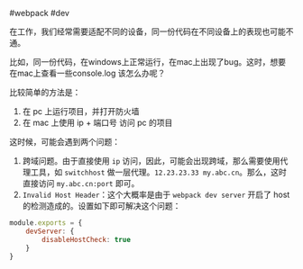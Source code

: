 #webpack #dev

在工作，我们经常需要适配不同的设备，同一份代码在不同设备上的表现也可能不通。

比如，同一份代码，在windows上正常运行，在mac上出现了bug。这时，想要在mac上查看一些console.log 该怎么办呢？

比较简单的方法是：
1. 在 pc 上运行项目，并打开防火墙
2. 在 mac 上使用 ip + 端口号 访问 pc 的项目

这时候，可能会遇到两个问题：
1. 跨域问题。由于直接使用 `ip` 访问，因此，可能会出现跨域，那么需要使用代理工具，如 `switchhost` 做一层代理。`12.23.23.33 my.abc.cn`。那么，这时直接访问 `my.abc.cn:port` 即可。
2. `Invalid Host Header`：这个大概率是由于  `webpack dev server` 开启了 host 的检测造成的。设置如下即可解决这个问题：

```js
module.exports = {
	devServer: {
		disableHostCheck: true
	}
}
```
